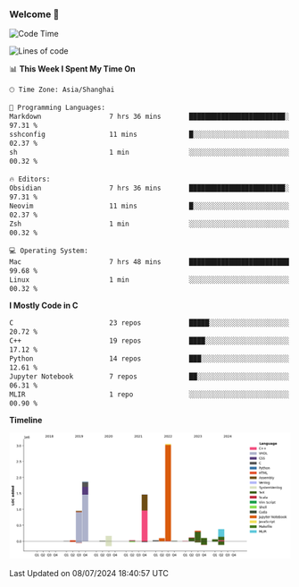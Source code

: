 ### Welcome 👋

<!--START_SECTION:waka-->
![Code Time](http://img.shields.io/badge/Code%20Time-1%2C521%20hrs%2037%20mins-blue)

![Lines of code](https://img.shields.io/badge/From%20Hello%20World%20I%27ve%20Written-8.7%20million%20lines%20of%20code-blue)

📊 **This Week I Spent My Time On** 

```text
🕑︎ Time Zone: Asia/Shanghai

💬 Programming Languages: 
Markdown                 7 hrs 36 mins       ████████████████████████░   97.31 % 
sshconfig                11 mins             █░░░░░░░░░░░░░░░░░░░░░░░░   02.37 % 
sh                       1 min               ░░░░░░░░░░░░░░░░░░░░░░░░░   00.32 % 

🔥 Editors: 
Obsidian                 7 hrs 36 mins       ████████████████████████░   97.31 % 
Neovim                   11 mins             █░░░░░░░░░░░░░░░░░░░░░░░░   02.37 % 
Zsh                      1 min               ░░░░░░░░░░░░░░░░░░░░░░░░░   00.32 % 

💻 Operating System: 
Mac                      7 hrs 48 mins       █████████████████████████   99.68 % 
Linux                    1 min               ░░░░░░░░░░░░░░░░░░░░░░░░░   00.32 % 
```

**I Mostly Code in C** 

```text
C                        23 repos            █████░░░░░░░░░░░░░░░░░░░░   20.72 % 
C++                      19 repos            ████░░░░░░░░░░░░░░░░░░░░░   17.12 % 
Python                   14 repos            ███░░░░░░░░░░░░░░░░░░░░░░   12.61 % 
Jupyter Notebook         7 repos             ██░░░░░░░░░░░░░░░░░░░░░░░   06.31 % 
MLIR                     1 repo              ░░░░░░░░░░░░░░░░░░░░░░░░░   00.90 % 
```



**Timeline**

![Lines of Code chart](https://raw.githubusercontent.com/Bohan-hu/Bohan-hu/master/assets/bar_graph.png)


 Last Updated on 08/07/2024 18:40:57 UTC
<!--END_SECTION:waka-->




